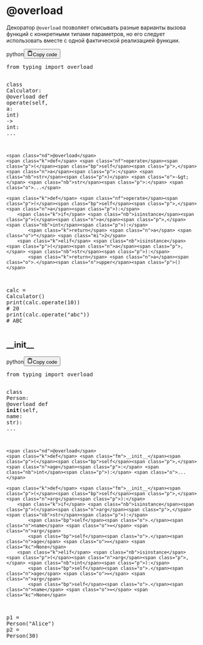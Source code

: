 <h1>@overload</h1>
<p>Декоратор <code>@overload</code> позволяет описывать разные варианты вызова функций с конкретными типами параметров,
но его следует использовать вместе с одной фактической реализацией функции.</p>
<div class="code_element"><div class="lang_line"><text>python</text><button class="copy_code_button" onclick="CopyCode(this)"><svg style="width: 1.2em;height: 1.2em;" aria-hidden="true" xmlns="http://www.w3.org/2000/svg" fill="none" viewBox="0 0 24 24"><path stroke="currentColor" stroke-linecap="round" stroke-linejoin="round" stroke-width="2" d="M15 4h3a1 1 0 0 1 1 1v15a1 1 0 0 1-1 1H6a1 1 0 0 1-1-1V5a1 1 0 0 1 1-1h3m0 3h6m-5-4v4h4V3h-4Z"/></svg><text class="unselectable">Copy code</text></button></div><div class="code language-python"><div class="highlight"><pre><span></span><span class="kn">from</span> <span class="nn">typing</span> <span class="kn">import</span> <span class="n">overload</span>

<span class="k">class</span> <span class="nc">Calculator</span><span class="p">:</span>
    <span class="nd">@overload</span>
    <span class="k">def</span> <span class="nf">operate</span><span class="p">(</span><span class="bp">self</span><span class="p">,</span> <span class="n">a</span><span class="p">:</span> <span class="nb">int</span><span class="p">)</span> <span class="o">-&gt;</span> <span class="nb">int</span><span class="p">:</span> <span class="o">...</span>

    <span class="nd">@overload</span>
    <span class="k">def</span> <span class="nf">operate</span><span class="p">(</span><span class="bp">self</span><span class="p">,</span> <span class="n">a</span><span class="p">:</span> <span class="nb">str</span><span class="p">)</span> <span class="o">-&gt;</span> <span class="nb">str</span><span class="p">:</span> <span class="o">...</span>

    <span class="k">def</span> <span class="nf">operate</span><span class="p">(</span><span class="bp">self</span><span class="p">,</span> <span class="n">a</span><span class="p">):</span>
        <span class="k">if</span> <span class="nb">isinstance</span><span class="p">(</span><span class="n">a</span><span class="p">,</span> <span class="nb">int</span><span class="p">):</span>
            <span class="k">return</span> <span class="n">a</span> <span class="o">*</span> <span class="mi">2</span>
        <span class="k">elif</span> <span class="nb">isinstance</span><span class="p">(</span><span class="n">a</span><span class="p">,</span> <span class="nb">str</span><span class="p">):</span>
            <span class="k">return</span> <span class="n">a</span><span class="o">.</span><span class="n">upper</span><span class="p">()</span>

<span class="n">calc</span> <span class="o">=</span> <span class="n">Calculator</span><span class="p">()</span>
<span class="nb">print</span><span class="p">(</span><span class="n">calc</span><span class="o">.</span><span class="n">operate</span><span class="p">(</span><span class="mi">10</span><span class="p">))</span>    <span class="c1"># 20</span>
<span class="nb">print</span><span class="p">(</span><span class="n">calc</span><span class="o">.</span><span class="n">operate</span><span class="p">(</span><span class="s2">&quot;abc&quot;</span><span class="p">))</span> <span class="c1"># ABC</span>
</pre></div></div></div>

<h2>__init__</h2>
<div class="code_element"><div class="lang_line"><text>python</text><button class="copy_code_button" onclick="CopyCode(this)"><svg style="width: 1.2em;height: 1.2em;" aria-hidden="true" xmlns="http://www.w3.org/2000/svg" fill="none" viewBox="0 0 24 24"><path stroke="currentColor" stroke-linecap="round" stroke-linejoin="round" stroke-width="2" d="M15 4h3a1 1 0 0 1 1 1v15a1 1 0 0 1-1 1H6a1 1 0 0 1-1-1V5a1 1 0 0 1 1-1h3m0 3h6m-5-4v4h4V3h-4Z"/></svg><text class="unselectable">Copy code</text></button></div><div class="code language-python"><div class="highlight"><pre><span></span><span class="kn">from</span> <span class="nn">typing</span> <span class="kn">import</span> <span class="n">overload</span>

<span class="k">class</span> <span class="nc">Person</span><span class="p">:</span>
    <span class="nd">@overload</span>
    <span class="k">def</span> <span class="fm">__init__</span><span class="p">(</span><span class="bp">self</span><span class="p">,</span> <span class="n">name</span><span class="p">:</span> <span class="nb">str</span><span class="p">):</span> <span class="o">...</span>

    <span class="nd">@overload</span>
    <span class="k">def</span> <span class="fm">__init__</span><span class="p">(</span><span class="bp">self</span><span class="p">,</span> <span class="n">age</span><span class="p">:</span> <span class="nb">int</span><span class="p">):</span> <span class="o">...</span>

    <span class="k">def</span> <span class="fm">__init__</span><span class="p">(</span><span class="bp">self</span><span class="p">,</span> <span class="n">arg</span><span class="p">):</span>
        <span class="k">if</span> <span class="nb">isinstance</span><span class="p">(</span><span class="n">arg</span><span class="p">,</span> <span class="nb">str</span><span class="p">):</span>
            <span class="bp">self</span><span class="o">.</span><span class="n">name</span> <span class="o">=</span> <span class="n">arg</span>
            <span class="bp">self</span><span class="o">.</span><span class="n">age</span> <span class="o">=</span> <span class="kc">None</span>
        <span class="k">elif</span> <span class="nb">isinstance</span><span class="p">(</span><span class="n">arg</span><span class="p">,</span> <span class="nb">int</span><span class="p">):</span>
            <span class="bp">self</span><span class="o">.</span><span class="n">age</span> <span class="o">=</span> <span class="n">arg</span>
            <span class="bp">self</span><span class="o">.</span><span class="n">name</span> <span class="o">=</span> <span class="kc">None</span>

<span class="n">p1</span> <span class="o">=</span> <span class="n">Person</span><span class="p">(</span><span class="s2">&quot;Alice&quot;</span><span class="p">)</span>
<span class="n">p2</span> <span class="o">=</span> <span class="n">Person</span><span class="p">(</span><span class="mi">30</span><span class="p">)</span>
</pre></div></div></div>